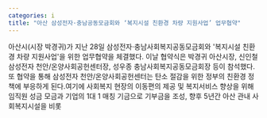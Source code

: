 ```yaml
---
categories: i
title: "아산 삼성전자·충남공동모금회와 ‘복지시설 친환경 차량 지원사업’ 업무협약"
---
```

아산시(시장 박경귀)가 지난 28일 삼성전자·충남사회복지공동모금회와 &#39;복지시설 친환경 차량 지원사업&#39;을 위한 업무협약을 체결했다. 이날 협약식은 박경귀 아산시장, 신인철 삼성전자 천안/온양사회공헌센터장, 성우종 충남사회복지공동모금회장 등이 참석했다.또 협약을 통해 삼성전자 천안/온양사회공헌센터는 탄소 절감을 위한 정부의 친환경 정책에 부응하게 된다.여기에 사회복지 현장의 이동편의 제공 및 복지서비스 향상을 위해 임직원 성금 모금과 기업의 1대 1 매칭 기금으로 기부금을 조성, 향후 5년간 아산 관내 사회복지시설을 비롯